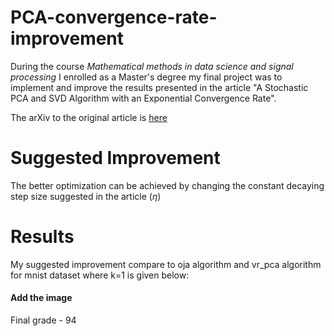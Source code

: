 # PCA-convergence-rate-improvement

During the course *Mathematical methods in data science and signal processing* I enrolled as a Master's degree my final project was to implement and improve the results presented in the article "A Stochastic PCA and SVD Algorithm with an Exponential Convergence Rate".

The arXiv to the original article is [here](https://arxiv.org/abs/1409.2848)

# Suggested Improvement
The better optimization can be achieved by changing the constant decaying step size suggested in the article ($\eta$)

# Results
My suggested improvement compare to oja algorithm and vr_pca algorithm for mnist dataset where k=1 is given below:

#### Add the image ####



Final grade - 94


